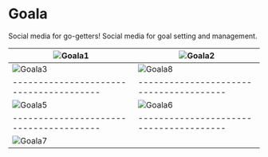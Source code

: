 # Goala
Social media for go-getters!
Social media for goal setting and management.

| ![Goala1](https://github.com/JasonXing1234/Goala/assets/113735814/08be3a47-043e-40d4-a339-930821752599)| ![Goala2](https://github.com/JasonXing1234/Goala/assets/113735814/e3197da3-e16a-47d1-b2c3-0e13c1f69acd) |
| --------------------------------------- | --------------------------------------- |
| ![Goala3](https://github.com/JasonXing1234/Goala/assets/113735814/2c4d0025-051a-48f0-ac17-baf37a1109f8) | ![Goala8](https://github.com/JasonXing1234/Goala/assets/113735814/d8d9e29f-f97d-4497-bc2c-45d91ae35584)|
| --------------------------------------- | --------------------------------------- |
| ![Goala5](https://github.com/JasonXing1234/Goala/assets/113735814/7b1dd673-da7c-4d47-a46c-9d02a03f79b7) | ![Goala6](https://github.com/JasonXing1234/Goala/assets/113735814/9e2cefa4-9944-4673-b5fb-a25facc45973) | 
| --------------------------------------- | --------------------------------------- |
| ![Goala7](https://github.com/JasonXing1234/Goala/assets/113735814/28142402-09b6-4dac-97bd-39b80c1d0ee2)                                      |
